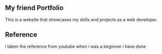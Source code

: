 ## My friend Portfolio 

 This is a website that showcases my skills and projects as a web developer.

 ##  Reference 
 i taken the reference from youtube when i was a beginner i have done
